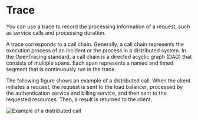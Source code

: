 # Trace

You can use a trace to record the processing information of a request, such as service calls and processing duration.

A trace corresponds to a call chain. Generally, a call chain represents the execution process of an incident or the process in a distributed system. In the OpenTracing standard, a call chain is a directed acyclic graph \(DAG\) that consists of multiple spans. Each span represents a named and timed segment that is continuously run in the trace.

The following figure shows an example of a distributed call. When the client initiates a request, the request is sent to the load balancer, processed by the authentication service and billing service, and then sent to the requested resources. Then, a result is returned to the client.

![Example of a distributed call](http://aliware-images.oss-cn-hangzhou.aliyuncs.com/arms/xtrace_dg_distributed_call.png)


